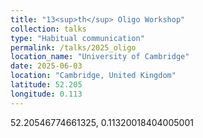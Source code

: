 ```yaml
---
title: "13<sup>th</sup> Oligo Workshop"
collection: talks
type: "Habitual communication"
permalink: /talks/2025_oligo
location_name: "University of Cambridge"
date: 2025-06-03
location: "Cambridge, United Kingdom"
latitude: 52.205
longitude: 0.113
---
```


52.20546774661325, 0.11320018404005001